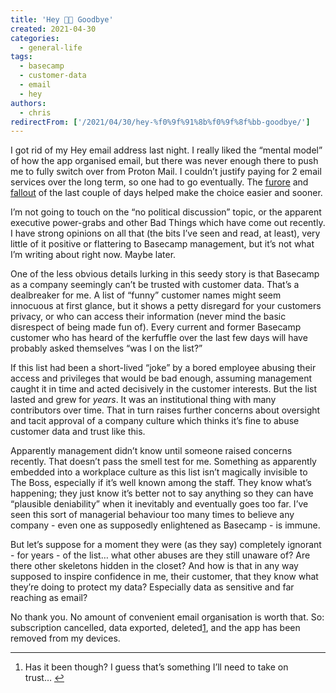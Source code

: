 ```yaml
---
title: 'Hey 👋🏻 Goodbye'
created: 2021-04-30
categories:
  - general-life
tags:
  - basecamp
  - customer-data
  - email
  - hey
authors:
  - chris
redirectFrom: ['/2021/04/30/hey-%f0%9f%91%8b%f0%9f%8f%bb-goodbye/']
---
```


I got rid of my Hey email address last night. I really liked the “mental model” of how the app organised email, but there was never enough there to push me to fully switch over from Proton Mail. I couldn’t justify paying for 2 email services over the long term, so one had to go eventually. The [furore](https://www.theverge.com/2021/4/27/22406673/basecamp-political-speech-policy-controversy) and [fallout](https://janeyang.org/2021/04/27/an-open-letter-to-jason-and-david/) of the last couple of days helped make the choice easier and sooner.

I’m not going to touch on the “no political discussion” topic, or the apparent executive power-grabs and other Bad Things which have come out recently. I have strong opinions on all that (the bits I’ve seen and read, at least), very little of it positive or flattering to Basecamp management, but it’s not what I’m writing about right now. Maybe later.

One of the less obvious details lurking in this seedy story is that Basecamp as a company seemingly can’t be trusted with customer data. That’s a dealbreaker for me. A list of “funny” customer names might seem innocuous at first glance, but it shows a petty disregard for your customers privacy, or who can access their information (never mind the basic disrespect of being made fun of). Every current and former Basecamp customer who has heard of the kerfuffle over the last few days will have probably asked themselves “was I on the list?”

If this list had been a short-lived “joke” by a bored employee abusing their access and privileges that would be bad enough, assuming management caught it in time and acted decisively in the customer interests. But the list lasted and grew for _years_. It was an institutional thing with many contributors over time. That in turn raises further concerns about oversight and tacit approval of a company culture which thinks it’s fine to abuse customer data and trust like this.

Apparently management didn’t know until someone raised concerns recently. That doesn’t pass the smell test for me. Something as apparently embedded into a workplace culture as this list isn’t magically invisible to The Boss, especially if it’s well known among the staff. They know what’s happening; they just know it’s better not to say anything so they can have “plausible deniability” when it inevitably and eventually goes too far. I’ve seen this sort of managerial behaviour too many times to believe any company - even one as supposedly enlightened as Basecamp - is immune.

But let’s suppose for a moment they were (as they say) completely ignorant - for years - of the list… what other abuses are they still unaware of? Are there other skeletons hidden in the closet? And how is that in any way supposed to inspire confidence in me, their customer, that they know what they’re doing to protect my data? Especially data as sensitive and far reaching as email?

No thank you. No amount of convenient email organisation is worth that. So: subscription cancelled, data exported, deleted[1](#fn1), and the app has been removed from my devices.

---

1. Has it been though? I guess that’s something I’ll need to take on trust… [↩](#fnref1)
